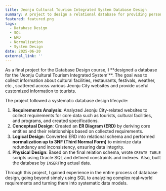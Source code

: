 ```yaml
---
title: Jeonju Cultural Tourism Integrated System Database Design
summary: A project to design a relational database for providing personalized services by integrating scattered tourism information in the Jeonju area.
featured: featured.png
tags:
  - Database Design
  - SQL
  - ERD
  - Normalization
  - System Design
date: 2025-06-20
external_link: ''
---
```

<div class="justify-text">
As a final project for the Database Design course, I **designed a database for the 'Jeonju Cultural Tourism Integrated System'**. The goal was to collect information about cultural facilities, restaurants, festivals, weather, etc., scattered across various Jeonju City websites and provide useful customized information to tourists.

The project followed a systematic database design lifecycle:
1. **Requirements Analysis**: Analyzed Jeonju City-related websites to collect requirements for core data such as tourists, cultural facilities, and programs, and created specifications.
2. **Conceptual Design**: Created an **ER Diagram (ERD)** by deriving core entities and their relationships based on collected requirements.
3. **Logical Design**: Converted ERD into relational schema and performed **normalization up to 3NF (Third Normal Form)** to minimize data redundancy and inconsistency, ensuring data integrity.
4. **Physical Design**: Based on the final relation schema, wrote `CREATE TABLE` scripts using Oracle SQL and defined constraints and indexes. Also, built the database by `INSERT`ing actual data.

Through this project, I gained experience in the entire process of database design, going beyond simply using SQL to analyzing complex real-world requirements and turning them into systematic data models.
</div>